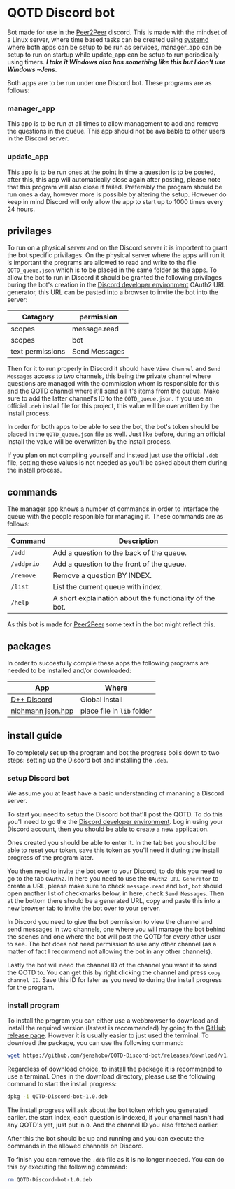 # QOTD Discord bot

Bot made for use in the [Peer2Peer](https://www.sv-peer2peer.nl/) discord. This is made with the mindset of a Linux server, where time based tasks can be created using [systemd](https://github.com/systemd/systemd) where both apps can be setup to be run as services, manager_app can be setup to run on startup while update_app can be setup to run periodically using timers. ***I take it Windows also has something like this but I don't use Windows ~Jens***.

Both apps are to be run under one Discord bot. These programs are as follows:

### manager_app

This app is to be run at all times to allow management to add and remove the questions in the queue. This app should not be avaibable to other users in the Discord server.

### update_app

This app is to be run ones at the point in time a question is to be posted, after this, this app will automatically close again after posting, please note that this program will also close if failed. Preferably the program should be run ones a day, however more is possible by altering the setup. However do keep in mind Discord will only allow the app to start up to 1000 times every 24 hours.

## privilages

To run on a physical server and on the Discord server it is importent to grant the bot specific privilages. On the physical server where the apps will run it is important the programs are allowed to read and write to the file ```QOTD_queue.json``` which is to be placed in the same folder as the apps. To allow the bot to run in Discord it should be granted the following privilages buring the bot's creation in the [Discord developer environment](https://discord.com/developers/applications) OAuth2 URL generator, this URL can be pasted into a browser to invite the bot into the server:

| Catagory | permission |
| - | - |
| scopes | message.read |
| scopes | bot |
| text permissions | Send Messages |

Then for it to run properly in Discord it should have ```View Channel``` and ```Send Messages``` access to two channels, this being the private channel where questions are managed with the commission whom is responsible for this and the QOTD channel where it'll send all it's items from the queue. Make sure to add the latter channel's ID to the ```QOTD_queue.json```. If you use an official ```.deb``` install file for this project, this value will be overwritten by the install process.

In order for both apps to be able to see the bot, the bot's token should be placed in the ```QOTD_queue.json``` file as well. Just like before, during an official install the value will be overwritten by the install process.

If you plan on not compiling yourself and instead just use the official ```.deb``` file, setting these values is not needed as you'll be asked about them during the install process.

## commands

The manager app knows a number of commands in order to interface the queue with the people responible for managing it. These commands are as follows:

| Command | Description |
| - | - |
| ```/add``` | Add a question to the back of the queue. |
| ```/addprio```| Add a question to the front of the queue. |
| ```/remove``` | Remove a question BY INDEX. |
| ```/list``` | List the current queue with index. |
| ```/help``` | A short explaination about the functionality of the bot. |

As this bot is made for [Peer2Peer](https://www.sv-peer2peer.nl/) some text in the bot might reflect this.

## packages

In order to succesfully compile these apps the following programs are needed to be installed and/or downloaded:

| App | Where |
| - | - |
| [D++ Discord](https://dpp.dev/) | Global install |
| [nlohmann json.hpp](https://github.com/nlohmann/json/blob/develop/single_include/nlohmann/json.hpp) | place file in ```lib``` folder |

## install guide

To completely set up the program and bot the progress boils down to two steps: setting up the Discord bot and installing the ```.deb```.

### setup Discord bot

We assume you at least have a basic understanding of mananing a Discord server.

To start you need to setup the Discord bot that'll post the QOTD. To do this you'll need to go the the [Discord developer environment](https://discord.com/developers/applications). Log in using your Discord account, then you should be able to create a new application.

Ones created you should be able to enter it. In the tab ```bot``` you should be able to reset your token, save this token as you'll need it during the install progress of the program later.

You then need to invite the bot over to your Discord, to do this you need to go to the tab ```OAuth2```. In here you need to use the ```OAuth2 URL Generator``` to create a URL, please make sure to check ```message.read``` and ```bot```, ```bot``` should open another list of checkmarks below, in here, check ```Send Messages```. Then at the bottom there should be a generated URL, copy and paste this into a new browser tab to invite the bot over to your server.

In Discord you need to give the bot permission to view the channel and send messages in two channels, one where you will manage the bot behind the scenes and one where the bot will post the QOTD for every other user to see. The bot does not need permission to use any other channel (as a matter of fact I recommend not allowing the bot in any other channels).

Lastly the bot will need the channel ID of the channel you want it to send the QOTD to. You can get this by right clicking the channel and press ```copy channel ID```. Save this ID for later as you need to during the install progress for the program.

### install program

To install the program you can either use a webbrowser to download and install the required version (lastest is recommended) by going to the [GitHub release page](https://github.com/jenshobo/QOTD-Discord-bot/releases). However it is usually easier to just used the terminal. To download the package, you can use the following command:

```sh
wget https://github.com/jenshobo/QOTD-Discord-bot/releases/download/v1.0/QOTD-Discord-bot-1.0.deb
```

Regardless of download choice, to install the package it is recommened to use a terminal. Ones in the download directory, please use the following command to start the install progress:

```sh
dpkg -i QOTD-Discord-bot-1.0.deb
```

The install progress will ask about the bot token which you generated earlier. the start index, each question is indexed, if your channel hasn't had any QOTD's yet, just put in ```0```. And the channel ID you also fetched earlier.

After this the bot should be up and running and you can execute the commands in the allowed channels on Discord.

To finish you can remove the ```.deb``` file as it is no longer needed. You can do this by executing the following command:

```sh
rm QOTD-Discord-bot-1.0.deb
```
